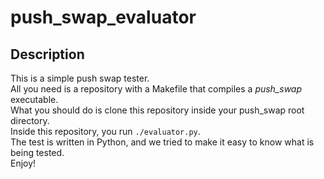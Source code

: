 # push_swap_evaluator

## Description
This is a simple push swap tester. \
All you need is a repository with a Makefile that compiles a *push_swap* executable. \
What you should do is clone this repository inside your push_swap root directory. \
Inside this repository, you run `./evaluator.py`. \
The test is written in Python, and we tried to make it easy to know what is being tested. \
Enjoy!
